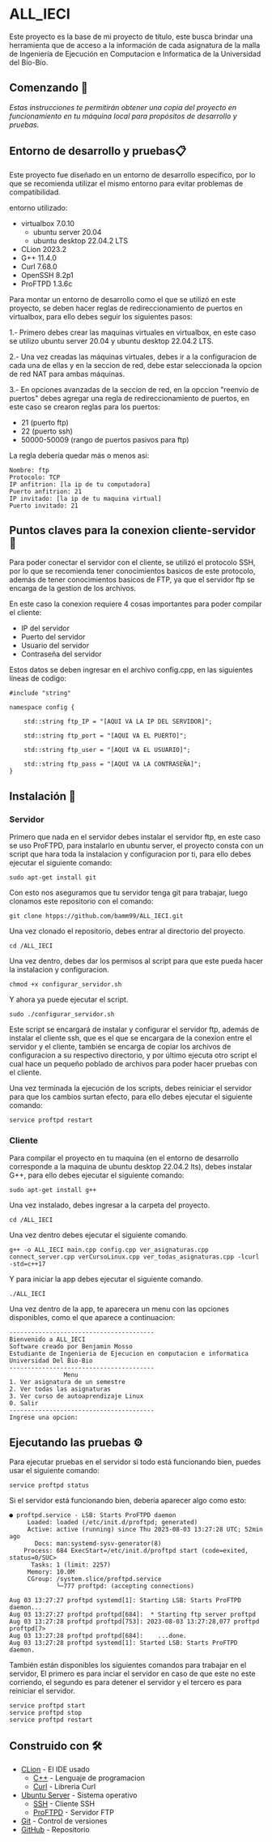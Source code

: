# ALL_IECI

Este proyecto es la base de mi proyecto de título, este busca brindar una herramienta
que de acceso a la información de cada asignatura de la malla de Ingeniería de Ejecución
en Computacion e Informatica de la Universidad del Bío-Bío.

## Comenzando 🚀

_Estas instrucciones te permitirán obtener una copia del proyecto en funcionamiento en tu
máquina local para propósitos de desarrollo y pruebas._

## Entorno de desarrollo y pruebas📋

Este proyecto fue diseñado en un entorno de desarrollo específico, por lo que se recomienda
utilizar el mismo entorno para evitar problemas de compatibilidad.

entorno utilizado:
* virtualbox 7.0.10
  * ubuntu server 20.04
  * ubuntu desktop 22.04.2 LTS
* CLion 2023.2
* G++ 11.4.0
* Curl 7.68.0
* OpenSSH 8.2p1
* ProFTPD 1.3.6c

Para montar un entorno de desarrollo como el que se utilizó en este proyecto, se deben hacer 
reglas de redireccionamiento de puertos en virtualbox, para ello debes seguir los siguientes pasos:

1.- Primero debes crear las maquinas virtuales en virtualbox, en este caso se utilizo ubuntu server 20.04 
y ubuntu desktop 22.04.2 LTS.

2.- Una vez creadas las máquinas virtuales, debes ir a la configuracion de cada una de ellas y en la seccion de red, 
debe estar seleccionada la opcion de red NAT para ambas máquinas.

3.- En opciones avanzadas de la seccion de red, en la opccion "reenvío de puertos" debes agregar una regla de redireccionamiento
de puertos, en este caso se crearon reglas para los puertos: 

* 21 (puerto ftp)
* 22 (puerto ssh)
* 50000-50009 (rango de puertos pasivos para ftp)

La regla debería quedar más o menos asi:

```
Nombre: ftp
Protocolo: TCP
IP anfitrion: [la ip de tu computadora]
Puerto anfitrion: 21
IP invitado: [la ip de tu maquina virtual]
Puerto invitado: 21
```

## Puntos claves para la conexion cliente-servidor 🔧

Para poder conectar el servidor con el cliente, se utilizó el protocolo SSH, por lo que
se recomienda tener conocimientos basicos de este protocolo, además de tener conocimientos
basicos de FTP, ya que el servidor ftp se encarga de la gestion de los archivos.

En este caso la conexion requiere 4 cosas importantes para poder compilar el cliente:

* IP del servidor
* Puerto del servidor
* Usuario del servidor
* Contraseña del servidor

Estos datos se deben ingresar en el archivo config.cpp, en las siguientes líneas de codigo:
```
#include "string"

namespace config {
    
    std::string ftp_IP = "[AQUI VA LA IP DEL SERVIDOR]";
    
    std::string ftp_port = "[AQUI VA EL PUERTO]";
    
    std::string ftp_user = "[AQUI VA EL USUARIO]";
    
    std::string ftp_pass = "[AQUI VA LA CONTRASEÑA]";
}
```


## Instalación 🔧
### Servidor

Primero que nada en el servidor debes instalar el servidor ftp, en este caso se uso ProFTPD,
para instalarlo en ubuntu server, el proyecto consta con un script que hara toda la instalacion
y configuracion por ti, para ello debes ejecutar el siguiente comando:
```
sudo apt-get install git
```

Con esto nos aseguramos que tu servidor tenga git para trabajar, luego clonamos este repositorio con el comando:

```
git clone htpps://github.com/bamm99/ALL_IECI.git
```

Una vez clonado el repositorio, debes entrar al directorio del proyecto.

```
cd /ALL_IECI
```

Una vez dentro, debes dar los permisos al script para que este pueda hacer la instalacion y configuracion.

```
chmod +x configurar_servidor.sh
```

Y ahora ya puede ejecutar el script.

``` 
sudo ./configurar_servidor.sh
```

Este script se encargará de instalar y configurar el servidor ftp, además de instalar el 
cliente ssh, que es el que se encargara de la conexion entre el servidor y el cliente, también
se encarga de copiar los archivos de configuracion a su respectivo directorio, y por último ejecuta otro script
el cual hace un pequeño poblado de archivos para poder hacer pruebas con el cliente.

Una vez terminada la ejecución de los scripts, debes reiniciar el servidor para que los 
cambios surtan efecto, para ello debes ejecutar el siguiente comando:

```
service proftpd restart
```

### Cliente
Para compilar el proyecto en tu maquina (en el entorno de desarrollo corresponde a 
la maquina de ubuntu desktop 22.04.2 lts), debes instalar G++, para ello debes
ejecutar el siguiente comando:

``` 
sudo apt-get install g++
```

Una vez instalado, debes ingresar a la carpeta del proyecto.

```
cd /ALL_IECI
```
Una vez dentro debes ejecutar el siguiente comando.
```
g++ -o ALL_IECI main.cpp config.cpp ver_asignaturas.cpp connect_server.cpp verCursoLinux.cpp ver_todas_asignaturas.cpp -lcurl -std=c++17
```
Y para iniciar la app debes ejecutar el siguiente comando.
```
./ALL_IECI
```

Una vez dentro de la app, te aparecera un menu con las opciones disponibles, como el que aparece a continuacion:
```
----------------------------------------
Bienvenido a ALL_IECI
Software creado por Benjamin Mosso
Estudiante de Ingenieria de Ejecucion en computacion e informatica
Universidad Del Bio-Bio
----------------------------------------
               Menu
1. Ver asignatura de un semestre
2. Ver todas las asignaturas
3. Ver curso de autoaprendizaje Linux
0. Salir
----------------------------------------
Ingrese una opcion: 
```

## Ejecutando las pruebas ⚙️
Para ejecutar pruebas en el servidor si todo está funcionando bien, puedes usar el siguiente comando:
```
service proftpd status
```
Si el servidor está funcionando bien, debería aparecer algo como esto:
```
● proftpd.service - LSB: Starts ProFTPD daemon
     Loaded: loaded (/etc/init.d/proftpd; generated)
     Active: active (running) since Thu 2023-08-03 13:27:28 UTC; 52min ago
       Docs: man:systemd-sysv-generator(8)
    Process: 684 ExecStart=/etc/init.d/proftpd start (code=exited, status=0/SUC>
      Tasks: 1 (limit: 2257)
     Memory: 10.0M
     CGroup: /system.slice/proftpd.service
             └─777 proftpd: (accepting connections)

Aug 03 13:27:27 proftpd systemd[1]: Starting LSB: Starts ProFTPD daemon...
Aug 03 13:27:27 proftpd proftpd[684]:  * Starting ftp server proftpd
Aug 03 13:27:28 proftpd proftpd[753]: 2023-08-03 13:27:28,077 proftpd proftpd[7>
Aug 03 13:27:28 proftpd proftpd[684]:    ...done.
Aug 03 13:27:28 proftpd systemd[1]: Started LSB: Starts ProFTPD daemon.
```
También están disponibles los siguientes comandos para trabajar en el servidor, 
El primero es para inciar el servidor en caso de que este no este corriendo, 
el segundo es para detener el servidor y el tercero es para reiniciar el servidor.
```
service proftpd start
service proftpd stop
service proftpd restart
```

## Construido con 🛠️

* [CLion](https://www.jetbrains.com/es-es/clion/) - El IDE usado
  * [C++](https://www.cplusplus.com/) - Lenguaje de programacion
  * [Curl](https://curl.se/) - Libreria Curl
* [Ubuntu Server](https://ubuntu.com/download/server) - Sistema operativo
  * [SSH](https://www.ssh.com/ssh/) - Cliente SSH
  * [ProFTPD](http://www.proftpd.org/) - Servidor FTP
* [Git](https://git-scm.com/) - Control de versiones
* [GitHub](github.com/bamm99/ALL_IECI) - Repositorio

